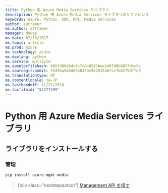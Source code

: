```yaml
---
title: Python 用 Azure Media Services ライブラリ
description: Python 用 Azure Media Services ライブラリのリファレンス
keywords: Azure, Python, SDK, API, Media Services
author: sptramer
ms.author: sttramer
manager: douge
ms.date: 07/10/2017
ms.topic: article
ms.prod: azure
ms.technology: azure
ms.devlang: python
ms.service: multiple
ms.openlocfilehash: 685fd80d6dc8c7c848203bee249740b88f7dcc9c
ms.sourcegitcommit: f439ba940d5940359c982015db7ccfb82f9dffd9
ms.translationtype: HT
ms.contentlocale: ja-JP
ms.lasthandoff: 11/21/2018
ms.locfileid: "52277399"
---
```

# <a name="azure-media-services-libraries-for-python"></a>Python 用 Azure Media Services ライブラリ

## <a name="install-the-libraries"></a>ライブラリをインストールする


### <a name="management"></a>管理

```bash
pip install azure-mgmt-media
```
> [!div class="nextstepaction"]
> [Management API を探す](/python/api/overview/azure/mediaservices/management)